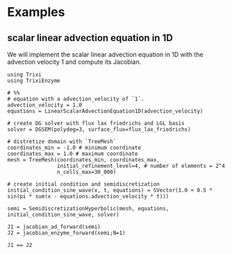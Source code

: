 # Examples

## scalar linear advection equation in 1D
We will implement the scalar linear advection equation in 1D with the advection velocity 1 and compute its Jacobian.
```
using Trixi
using TrixiEnzyme

# %%
# equation with a advection_velocity of `1`.
advection_velocity = 1.0
equations = LinearScalarAdvectionEquation1D(advection_velocity)

# create DG solver with flux lax friedrichs and LGL basis
solver = DGSEM(polydeg=3, surface_flux=flux_lax_friedrichs)

# distretize domain with `TreeMesh`
coordinates_min = -1.0 # minimum coordinate
coordinates_max = 1.0 # maximum coordinate
mesh = TreeMesh(coordinates_min, coordinates_max,
                initial_refinement_level=4, # number of elements = 2^4
                n_cells_max=30_000)

# create initial condition and semidiscretization
initial_condition_sine_wave(x, t, equations) = SVector(1.0 + 0.5 * sin(pi * sum(x - equations.advection_velocity * t)))

semi = SemidiscretizationHyperbolic(mesh, equations, initial_condition_sine_wave, solver)

J1 = jacobian_ad_forward(semi)
J2 = jacobian_enzyme_forward(semi;N=1)

J1 == J2
```
